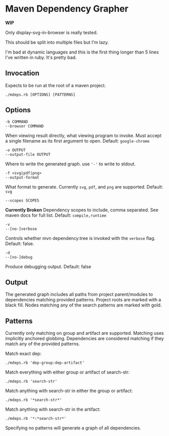 Maven Dependency Grapher
========================

**WIP**

Only display-svg-in-browser is really tested.

This should be split into multiple files but I'm lazy.

I'm bad at dynamic languages and this is the first thing longer
than 5 lines I've written in ruby. It's pretty bad.

Invocation
----------

Expects to be run at the root of a maven project.

    ./mdeps.rb [OPTIONS] [PATTERNS]

Options
-------

    -b COMMAND
    --browser COMMAND
When viewing result directly, what viewing program to invoke. Must accept a single
filename as its first argument to open. Default: `google-chrome` 

    -o OUTPUT
    --output-file OUTPUT
Where to write the generated graph. use `'-'` to write to stdout.

    -f <svg|pdf|png>
    --output-format
What format to generate. Currently `svg`, `pdf`, and `png` are supported. Default: `svg`

    --scopes SCOPES
**Currently Broken** Dependency scopes to include, comma separated. See maven docs for
full list. Default: `compile,runtime`

    -v
    --[no-]verbose
Controls whether mvn dependency:tree is invoked with the `verbose` flag. Default: false.

    -d
    --[no-]debug
Produce debugging output. Default: false

Output
------

The generated graph includes all paths from project parent/modules to dependencies matching provided patterns.
Project roots are marked with a black fill. Nodes matching any of the search patterns are marked with gold.

Patterns
--------

Currently only matching on group and artifact are supported. Matching uses implicitly anchored globbing.
Dependencies are considered matching if they match any of the provided patterns.

Match exact dep:

    ./mdeps.rb 'dep-group:dep-artifact'

Match everything with either group or artifact of search-str:

    ./mdeps.rb 'search-str'

Match anything with search-str in either the group or artifact:

    ./mdeps.rb '*search-str*'

Match anything with search-str in the artifact:

    ./mdeps.rb '*:*search-str*'

Specifying no patterns will generate a graph of all dependencies.